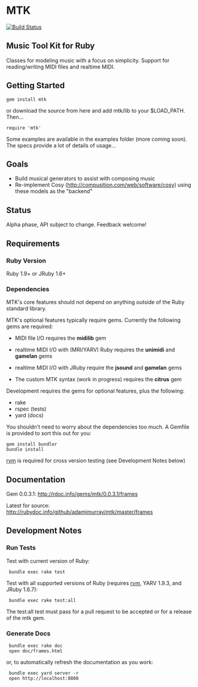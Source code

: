 MTK
===

[![Build Status](https://secure.travis-ci.org/adamjmurray/mtk.png)](http://travis-ci.org/adamjmurray/mtk)

Music Tool Kit for Ruby
-----------------------

Classes for modeling music with a focus on simplicity. Support for reading/writing MIDI files and realtime MIDI.



Getting Started
---------------

    gem install mtk

or download the source from here and add mtk/lib to your $LOAD_PATH. Then...

    require 'mtk'

Some examples are available in the examples folder (more coming soon).
The specs provide a lot of details of usage...



Goals
-----

* Build musical generators to assist with composing music
* Re-implement Cosy (http://compusition.com/web/software/cosy) using these models as the "backend"



Status
------

Alpha phase, API subject to change. Feedback welcome!



Requirements
------------

### Ruby Version

Ruby 1.9+ or JRuby 1.6+


### Dependencies

MTK's core features should not depend on anything outside of the Ruby standard library.


MTK's optional features typically require gems. Currently the following gems are required:

* MIDI file I/O requires the __midilib__ gem

* realtime MIDI I/O with (MRI/YARV) Ruby requires the __unimidi__ and __gamelan__ gems

* realtime MIDI I/O with JRuby require the __jsound__ and __gamelan__ gems

* The custom MTK syntax (work in progress) requires the __citrus__ gem


Development requires the gems for optional features, plus the following:

* rake
* rspec (tests)
* yard (docs)

You shouldn't need to worry about the dependencies too much. A Gemfile is provided to sort this out for you:

    gem install bundler
    bundle install

[rvm](https://rvm.beginrescueend.com/) is required for cross version testing (see Development Notes below)



Documentation
-------------

Gem 0.0.3.1: http://rdoc.info/gems/mtk/0.0.3.1/frames

Latest for source: http://rubydoc.info/github/adamjmurray/mtk/master/frames



Development Notes
-----------------

### Run Tests ###

Test with current version of Ruby:

     bundle exec rake test

Test with all supported versions of Ruby (requires [rvm](https://rvm.beginrescueend.com/), YARV 1.9.3, and JRuby 1.6.7):

     bundle exec rake test:all

The test:all test must pass for a pull request to be accepted or for a release of the mtk gem.


### Generate Docs ###

     bundle exec rake doc
     open doc/frames.html

or, to automatically refresh the documentation as you work:

     bundle exec yard server -r
     open http://localhost:8808
